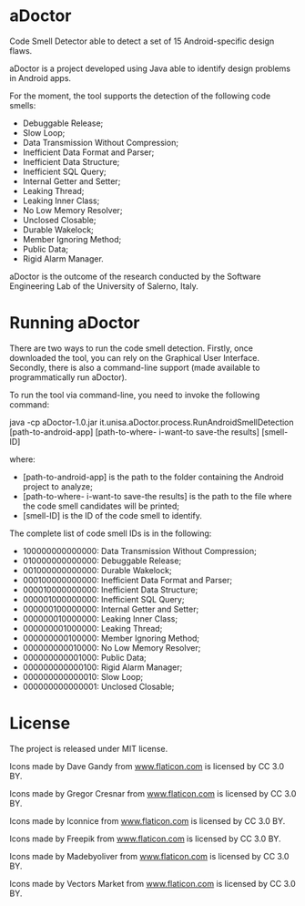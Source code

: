# aDoctor
Code Smell Detector able to detect a set of 15 Android-specific design flaws.

aDoctor is a project developed using Java able to identify design problems in Android apps.

For the moment, the tool supports the detection of the following code smells:

- Debuggable Release;
- Slow Loop;
- Data Transmission Without Compression;
- Inefficient Data Format and Parser;
- Inefficient Data Structure;
- Inefficient SQL Query;
- Internal Getter and Setter;
- Leaking Thread;
- Leaking Inner Class;
- No Low Memory Resolver;
- Unclosed Closable;
- Durable Wakelock;
- Member Ignoring Method;
- Public Data;
- Rigid Alarm Manager.

aDoctor is the outcome of the research conducted by the Software Engineering Lab of the University of Salerno, Italy.

# Running aDoctor
There are two ways to run the code smell detection. Firstly, once downloaded the tool, you can rely on the Graphical User Interface. Secondly, there is also a command-line support (made available to programmatically run aDoctor). 

To run the tool via command-line, you need to invoke the following command:

java -cp aDoctor-1.0.jar it.unisa.aDoctor.process.RunAndroidSmellDetection [path-to-android-app] [path-to-where- i-want-to save-the results] [smell-ID]

where: 

- [path-to-android-app] is the path to the folder containing the Android project to analyze;
- [path-to-where- i-want-to save-the results] is the path to the file where the code smell candidates will be printed;
- [smell-ID] is the ID of the code smell to identify.

The complete list of code smell IDs is in the following:

- 100000000000000: Data Transmission Without Compression;
- 010000000000000: Debuggable Release;
- 001000000000000: Durable Wakelock;
- 000100000000000: Inefficient Data Format and Parser;
- 000010000000000: Inefficient Data Structure;
- 000001000000000: Inefficient SQL Query;
- 000000100000000: Internal Getter and Setter;
- 000000010000000: Leaking Inner Class;
- 000000001000000: Leaking Thread;
- 000000000100000: Member Ignoring Method;
- 000000000010000: No Low Memory Resolver;
- 000000000001000: Public Data;
- 000000000000100: Rigid Alarm Manager;
- 000000000000010: Slow Loop;
- 000000000000001: Unclosed Closable;

# License
The project is released under MIT license.

Icons made by Dave Gandy from www.flaticon.com is licensed by CC 3.0 BY.

Icons made by Gregor Cresnar from www.flaticon.com is licensed by CC 3.0 BY.

Icons made by Iconnice from www.flaticon.com is licensed by CC 3.0 BY.

Icons made by Freepik from www.flaticon.com is licensed by CC 3.0 BY.

Icons made by Madebyoliver from www.flaticon.com is licensed by CC 3.0 BY.

Icons made by Vectors Market from www.flaticon.com is licensed by CC 3.0 BY.
